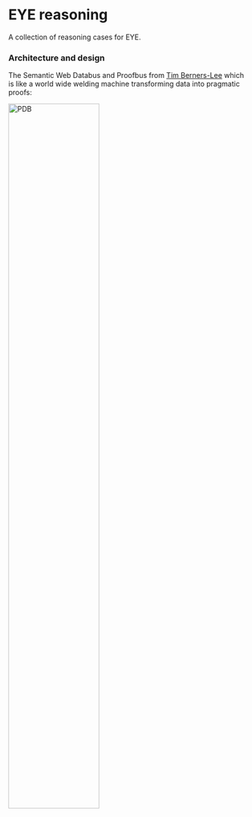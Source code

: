 # EYE reasoning

A collection of reasoning cases for EYE.  

### Architecture and design

The Semantic Web Databus and Proofbus from [Tim Berners-Lee](http://www.w3.org/People/Berners-Lee/) which  
is like a world wide welding machine transforming data into pragmatic proofs:  
  
<img src="https://www.w3.org/DesignIssues/diagrams/sweb-bus.png" width="60%" height="60%" alt="PDB"/>  
